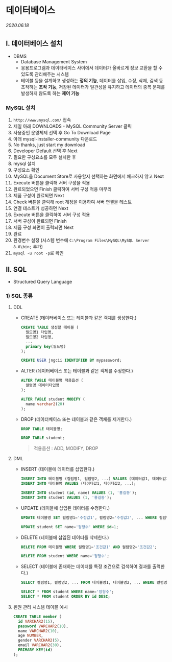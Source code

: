 # 데이터베이스

###### 2020.06.18

## I. 데이터베이스 설치
- DBMS
  - Database Management System
  - 응용프로그램과 데이터베이스 사이에서 데이터가 올바르게 정보 교환을 할 수 있도록 관리해주는 시스템
  - 테이블 등을 설계하고 생성하는 **정의 기능**, 데이터를 삽입, 수정, 삭제, 검색 등 조작하는 **조작 기능**, 저장된 데이터가 일관성을 유지하고 데이터의 중복 문제를 발생하지 않도록 하는 **제어 기능**

### MySQL 설치
1. `http://www.mysql.com/` 접속
2. 제일 아래 DOWNLOADS - MySQL Community Server 클릭
3. 사용중인 운영체제 선택 후 Go To Download Page
4. 아래 mysql-installer-community 다운로드
5. No thanks, just start my download
6. Developer Default 선택 후 Next
7. 필요한 구성요소를 모두 설치한 후
8. mysql 설치
9. 구성요소 확인
10. MySQL을 Document Store로 사용할지 선택하는 화면에서 체크하지 않고 Next
11. Execute 버튼을 클릭해 서버 구성을 적용
12. 완료되었으면 Finish 클릭하여 서버 구성 적용 마무리
13. 제품 구성이 완료되면 Next
14. Check 버튼을 클릭해 root 계정을 이용하여 서버 연결을 테스트
15. 연결 테스트가 성공하면 Next
16. Execute 버튼을 클릭하여 서버 구성 적용
17. 서버 구성이 완료되면 Finish
18. 제품 구성 화면이 출력되면 Next
19. 완료
20. 환경변수 설정 (시스템 변수에 `C:\Program Files\MySQL\MySQL Server 8.0\bin;` 추가)
21. `mysql -u root -p`로 확인


## II. SQL
- Structured Query Language

### 1) SQL 종류

1. DDL
     - CREATE (데이터베이스 또는 테이블과 같은 객체를 생성한다.)
       ```sql
       CREATE TABLE 생성할 테이블 (
         필드명1 타입명,
         필드명2 타입명,
         ...
         primary key(필드명)
       );

       CREATE USER jngcii IDENTIFIED BY mypassword;
       ```
     - ALTER (데이터베이스 또는 테이블과 같은 객체를 수정한다.)
       ```sql
       ALTER TABLE 테이블명 적용옵션 (
         컬럼명 데이터타입명
       );
       
       ALTER TABLE student MODIFY (
         name varchar2(20)
       );
       ```
     - DROP (데이터베이스 또는 테이블과 같은 객체를 제거한다.)
       ```sql
       DROP TABLE 테이블명;

       DROP TABLE student;
       ```
       > 적용옵션 : ADD, MODIFY, DROP

2. DML
     - INSERT (테이블에 데이터를 삽입한다.)
        ```sql
        INSERT INTO 테이블명 (컬럼명1, 컬럼명2, ...) VALUES (데이터값1, 데이터값2, ...);
        INSERT INTO 테이블명 VALUES (데이터값1, 데이터값2, ...);

        INSERT INTO student (id, name) VALUES (1, '홍길동');
        INSERT INTO student VALUES (1, '홍길동');
        ```
     - UPDATE (테이블에 삽입된 데이터를 수정한다.)
        ```sql
        UPDATE 테이블명 SET 컬럼명1='수정값1', 컬럼명2='수정값2', ... WHERE 컬럼명3='조건값1' AND 컬럼명4='조건값2';

        UPDATE student SET name='정형수' WHERE id=1;
        ```
     - DELETE (테이블에 삽입된 데이터를 삭제한다.)
        ```sql
        DELETE FROM 테이블명 WHERE 컬럼명1='조건값1' AND 컬럼명2='조건값2';

        DELETE FROM student WHERE name='정형수';
        ```
     - SELECT (테이블에 존재하는 데이터를 특정 조건으로 검색하여 결과를 출력한다.)
        ```sql
        SELECT 컬럼명1, 컬럼명2, ... FROM 테이블명1, 테이블명2, ... WHERE 컬럼명3='조건값1' AND 컬럼명4='조건값2' ORDER BY 컬럼명5 [ASC | DESC];

        SELECT * FROM student WHERE name='정형수';
        SELECT * FROM student ORDER BY id DESC;
        ```
3. 횐원 관리 시스템 테이블 예시
   ```sql
   CREATE TABLE member (
     id VARCHAR2(15),
     password VARCHAR2(10),
     name VARCHAR2(10),
     age NUMBER,
     gender VARCHAR2(5),
     email VARCHAR2(30),
     PRIMARY KEY(id)
   );
   ```